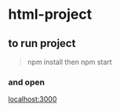 # html-project

## to run project
> npm install
then
> npm start
### and open 
[localhost:3000](http://localhost:3000/)

